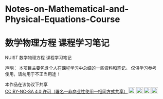 # Notes-on-Mathematical-and-Physical-Equations-Course
# 数学物理方程 课程学习笔记
NUIST 数学物理方程 课程学习笔记
<p>声明：
本项目主要包含个人在课程学习中总结的一些资料和笔记。
仅供学习参考使用，请勿用于不正当用途！</p>


<p xmlns:cc="http://creativecommons.org/ns#" >本作品在该协议下共享 <a href="https://creativecommons.org/licenses/by-nc-sa/4.0/?ref=chooser-v1" target="_blank" rel="license noopener noreferrer" style="display:inline-block;">CC BY-NC-SA 4.0 许可（署名—非商业性使用—相同方式共享）<img style="height:22px!important;margin-left:3px;vertical-align:text-bottom;" src="https://mirrors.creativecommons.org/presskit/icons/cc.svg?ref=chooser-v1" alt=""><img style="height:22px!important;margin-left:3px;vertical-align:text-bottom;" src="https://mirrors.creativecommons.org/presskit/icons/by.svg?ref=chooser-v1" alt=""><img style="height:22px!important;margin-left:3px;vertical-align:text-bottom;" src="https://mirrors.creativecommons.org/presskit/icons/nc.svg?ref=chooser-v1" alt=""><img style="height:22px!important;margin-left:3px;vertical-align:text-bottom;" src="https://mirrors.creativecommons.org/presskit/icons/sa.svg?ref=chooser-v1" alt=""></a></p>
